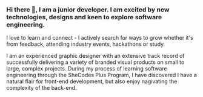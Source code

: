 ### Hi there 👋, I am a junior developer. I am excited by new technologies, designs and keen to explore software engineering.

I love to learn and connect - I actively search for ways to grow whether it's from feedback, attending industry events, hackathons or study. 

I am an experienced graphic designer with an extensive track record of successfully delivering a variety of branded visual products on small to large, complex projects. During my process of learning software engineering through the SheCodes Plus Program, I have discovered I have a natural flair for front-end development, but also enjoy nagivating the complexity of the back-end.





<!--
**AnnieJDesigns/AnnieJDesigns** is a ✨ _special_ ✨ repository because its `README.md` (this file) appears on your GitHub profile.

Here are some ideas to get you started:

- 🔭 I’m currently working on ...
- 🌱 I’m currently learning ...
- 👯 I’m looking to collaborate on ...
- 🤔 I’m looking for help with ...
- 💬 Ask me about ...
- 📫 How to reach me: ...
- 😄 Pronouns: ...
- ⚡ Fun fact: ...
-->
